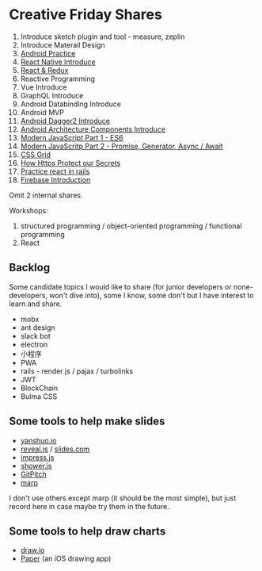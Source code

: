 # Creative Friday Shares

1. Introduce sketch plugin and tool - measure, zeplin
1. Introduce Materail Design
1. [Android Practice](./cf-android-practice)
1. [React Native Introduce](./cf-react-native-intro)
1. [React & Redux](./cf-react-redux)
1. Reactive Programming
1. Vue Introduce
1. GraphQL Introduce
1. Android Databinding Introduce
1. Android MVP
1. [Android Dagger2 Introduce](./cf-dagger2/cf-dagger2.md)
1. [Android Architecture Components Introduce](./cf-android-arch/keynote.md)
1. [Modern JavaScript Part 1 - ES6](./cf-modern-js/cf-modern-js-1.md)
1. [Modern JavaScritp Part 2 - Promise, Generator, Async / Await](./cf-modern-js/cf-modern-js-2.md)
1. [CSS Grid](./cf-css-grid/cf-css-grid.md)
1. [How Https Protect our Secrets](./cf-https/keynote.md)
1. [Practice react in rails](./cf-react-in-rails/keynote.md)
1. [Firebase Introduction](./cf-firebase/cf-firebase.md)

Omit 2 internal shares.

Workshops:

1. structured programming / object-oriented programming / functional programming
1. React

## Backlog

Some candidate topics I would like to share (for junior developers or none-developers, won't dive into), some I know, some don't but I have interest to learn and share.

- mobx
- ant design
- slack bot
- electron
- 小程序
- PWA
- rails - render js / pajax / turbolinks
- JWT
- BlockChain
- Bulma CSS

## Some tools to help make slides

- [yanshuo.io](http://yanshuo.io/)
- [reveal.js](https://github.com/hakimel/reveal.js/) / [slides.com](https://slides.com/)
- [impress.js](https://github.com/impress/impress.js/)
- [shower.js](https://github.com/shower/shower)
- [GitPitch](https://github.com/gitpitch/gitpitch)
- [marp](https://github.com/yhatt/marp)

I don't use others except marp (it should be the most simple), but just record here in case maybe try them in the future.

## Some tools to help draw charts

- [draw.io](https://www.draw.io/)
- [Paper](https://itunes.apple.com/us/app/paper-by-fiftythree/id506003812?mt=8) (an iOS drawing app)
